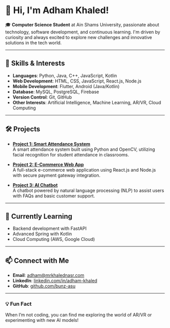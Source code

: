 # 👋 Hi, I'm Adham Khaled!

🎓 **Computer Science Student** at Ain Shams University, passionate about technology, software development, and continuous learning. I'm driven by curiosity and always excited to explore new challenges and innovative solutions in the tech world.

---

## 🚀 Skills & Interests
- **Languages**: Python, Java, C++, JavaScript, Kotlin
- **Web Development**: HTML, CSS, JavaScript, React.js, Node.js
- **Mobile Development**: Flutter, Android (Java/Kotlin)
- **Database**: MySQL, PostgreSQL, Firebase
- **Version Control**: Git, GitHub
- **Other Interests**: Artificial Intelligence, Machine Learning, AR/VR, Cloud Computing

---

## 🛠 Projects
- **[Project 1: Smart Attendance System](#)**  
  A smart attendance system built using Python and OpenCV, utilizing facial recognition for student attendance in classrooms.

- **[Project 2: E-Commerce Web App](#)**  
  A full-stack e-commerce web application using React.js and Node.js with secure payment gateway integration.

- **[Project 3: AI Chatbot](#)**  
  A chatbot powered by natural language processing (NLP) to assist users with FAQs and basic customer support.

---

## 🌱 Currently Learning
- Backend development with FastAPI
- Advanced Spring with Kotlin
- Cloud Computing (AWS, Google Cloud)

---

## 📫 Connect with Me
- **Email**: [adham@mrkhalednasr.com](mailto:adham@mrkhalednasr.com)
- **LinkedIn**: [linkedin.com/in/adham-khaled](#)
- **GitHub**: [github.com/bunz-asu](https://github.com/bunz-asu)

---

### 💡 Fun Fact
When I’m not coding, you can find me exploring the world of AR/VR or experimenting with new AI models!

